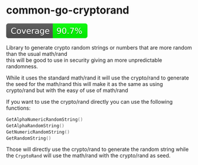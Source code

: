 # common-go-cryptorand

![Code Coverage](./badges/coverage.svg)

Library to generate crypto random strings or numbers that are more random than the usual math/rand  
this will be good to use in security giving an more unpredictable randomness.

While it uses the standard math/rand it will use the crypto/rand to generate the seed for the math/rand
this will make it as the same as using crypto/rand but with the easy of use of math/rand

If you want to use the crypto/rand directly you can use the following functions:

```go
GetAlphaNumericRandomString()
GetAlphaRandomString()
GetNumericRandomString()
GetRandomString()
```

Those will directly use the crypto/rand to generate the random string while the `CryptoRand` will use the math/rand
with the crypto/rand as seed.
